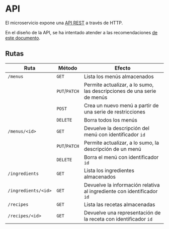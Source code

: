 # API

El microservicio expone una [API REST](https://en.wikipedia.org/wiki/Representational_state_transfer) a través de HTTP.

En el diseño de la API, se ha intentado atender a las recomendaciones [de este documento](https://docs.microsoft.com/en-us/azure/architecture/best-practices/api-design).

## Rutas


| Ruta                | Método        | Efecto                                                                 |
|---------------------|---------------|------------------------------------------------------------------------|
| `/menus`            | `GET`         | Lista los menús almacenados                                            |
|                     | `PUT`/`PATCH` | Permite actualizar, a lo sumo, las descripciones de una serie de menús |
|                     | `POST`        | Crea un nuevo menú a partir de una serie de restricciones              |
|                     | `DELETE`      | Borra todos los menús                                                  |
| `/menus/<id>`       | `GET`         | Devuelve la descripción del menú con identificador `id`                |
|                     | `PUT`/`PATCH` | Permite actualizar, a lo sumo, la descripción de un menú               |
|                     | `DELETE`      | Borra el menú con identificador `id`                                   |
| `/ingredients`      | `GET`         | Lista los ingredientes almacenados                                     |
| `/ingredients/<id>` | `GET`         | Devuelve la información relativa al ingrediente con identificador `id` |
| `/recipes`          | `GET`         | Lista las recetas almacenadas                                          |
| `/recipes/<id>`     | `GET`         | Devuelve una representación de la receta con identificador `id`        |
